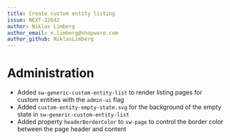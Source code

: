 ```yaml
---
title: Create custom entity listing 
issue: NEXT-22642
author: Niklas Limberg
author_email: n.limberg@shopware.com
author_github: NiklasLimberg
---
```

# Administration
* Added `sw-generic-custom-entity-list` to render listing pages for custom entities with the `admin-ui` flag
* Added `custom-entity-empty-state.svg` for the background of the empty state in `sw-generic-custom-entity-list`
* Added property `headerBorderColor` to `sw-page` to control the border color between the page header and content